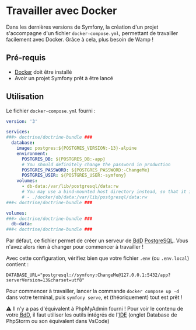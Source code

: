 # Travailler avec Docker

Dans les dernières versions de Symfony, la création d'un projet s'accompagne d'un fichier `docker-compose.yml`, permettant de travailler facilement avec Docker. Grâce à cela, plus besoin de Wamp !

## Pré-requis

- [Docker](https://docs.docker.com/install/) doit être installé
- Avoir un projet Symfony prêt à être lancé

## Utilisation

Le fichier `docker-compose.yml` fourni :

```yaml
version: '3'

services:
###> doctrine/doctrine-bundle ###
  database:
    image: postgres:${POSTGRES_VERSION:-13}-alpine
    environment:
      POSTGRES_DB: ${POSTGRES_DB:-app}
      # You should definitely change the password in production
      POSTGRES_PASSWORD: ${POSTGRES_PASSWORD:-ChangeMe}
      POSTGRES_USER: ${POSTGRES_USER:-symfony}
    volumes:
      - db-data:/var/lib/postgresql/data:rw
      # You may use a bind-mounted host directory instead, so that it is harder to accidentally remove the volume and lose all your data!
      # - ./docker/db/data:/var/lib/postgresql/data:rw
###< doctrine/doctrine-bundle ###

volumes:
###> doctrine/doctrine-bundle ###
  db-data:
###< doctrine/doctrine-bundle ###

```

Par défaut, ce fichier permet de créer un serveur de <abbr title="Base de Données">BdD</abbr> [PostgreSQL](https://www.postgresql.org/). Vous n'avez alors rien à changer pour commencer à travailler !

Avec cette configuration, vérifiez bien que votre fichier `.env` (ou `.env.local`) contient : 
```dotenv
DATABASE_URL="postgresql://symfony:ChangeMe@127.0.0.1:5432/app?serverVersion=13&charset=utf8"
```

Pour commencer à travailler, lancer la commande `docker compose up -d` dans votre terminal, puis `symfony serve`, et (théoriquement) tout est prêt !

:warning: Il n'y a pas d'équivalent à PhpMyAdmin fourni ! Pour voir le contenu de votre <abbr title="Base de Données">BdD</abbr>, il faut utiliser les outils intégrés de l'<abbr title="Integrated Development Environment">IDE</abbr> (onglet Database de PhpStorm ou son équivalent dans VsCode)

